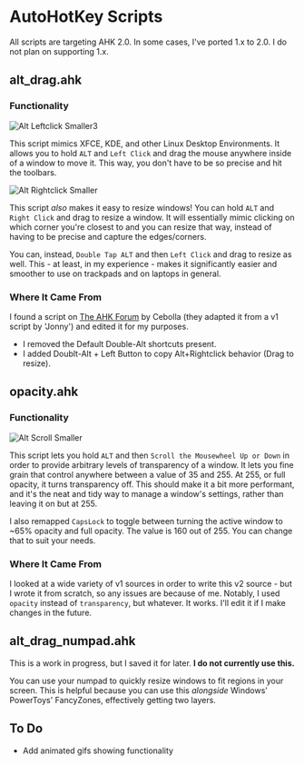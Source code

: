 # AutoHotKey Scripts

All scripts are targeting AHK 2.0. In some cases, I've ported 1.x to 2.0. I do not plan on supporting 1.x.

## alt_drag.ahk

### Functionality

![Alt Leftclick Smaller3](https://github.com/user-attachments/assets/e9a479d7-aee6-4334-805a-4b2660adf9e2)

This script mimics XFCE, KDE, and other Linux Desktop Environments. It allows you to hold `ALT` and `Left Click` and drag the mouse anywhere inside of a window to move it. This way, you don't have to be so precise and hit the toolbars.

![Alt Rightclick Smaller](https://github.com/user-attachments/assets/d04285f5-b8eb-464c-bf50-66964b51835d)

This script *also* makes it easy to resize windows! You can hold `ALT` and `Right Click` and drag to resize a window. It will essentially mimic clicking on which corner you're closest to and you can resize that way, instead of having to be precise and capture the edges/corners.

You can, instead, `Double Tap ALT` and then `Left Click` and drag to resize as well. This - at least, in my experience - makes it significantly easier and smoother to use on trackpads and on laptops in general.

### Where It Came From
I found a script on [The AHK Forum](https://www.autohotkey.com/boards/viewtopic.php?t=126656) by Cebolla (they adapted it from a v1 script by 'Jonny') and edited it for my purposes.
* I removed the Default Double-Alt shortcuts present.
* I added Doublt-Alt + Left Button to copy Alt+Rightclick behavior (Drag to resize).

## opacity.ahk

### Functionality

![Alt Scroll Smaller](https://github.com/user-attachments/assets/5d0c6bc0-6199-41ca-9188-10e27aa07e7e)

This script lets you hold `ALT` and then `Scroll the Mousewheel Up or Down` in order to provide arbitrary levels of transparency of a window. It lets you fine grain that control anywhere between a value of 35 and 255. At 255, or full opacity, it turns transparency off. This should make it a bit more performant, and it's the neat and tidy way to manage a window's settings, rather than leaving it on but at 255.

I also remapped `CapsLock` to toggle between turning the active window to ~65% opacity and full opacity. The value is 160 out of 255. You can change that to suit your needs.

### Where It Came From
I looked at a wide variety of v1 sources in order to write this v2 source - but I wrote it from scratch, so any issues are because of me. Notably, I used `opacity` instead of `transparency`, but whatever. It works. I'll edit it if I make changes in the future.

## alt_drag_numpad.ahk

This is a work in progress, but I saved it for later. **I do not currently use this.**

You can use your numpad to quickly resize windows to fit regions in your screen. This is helpful because you can use this *alongside* Windows' PowerToys' FancyZones, effectively getting two layers.

## To Do

- Add animated gifs showing functionality
